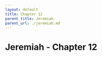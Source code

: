 ```yaml
---
layout: default
title: Chapter 12
parent_title: Jeremiah
parent_url: ./jeremiah.md
---
```


# Jeremiah - Chapter 12
